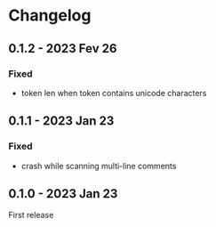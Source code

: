 # Changelog

## 0.1.2 - 2023 Fev 26
### Fixed
* token len when token contains unicode characters

## 0.1.1 - 2023 Jan 23
### Fixed
* crash while scanning multi-line comments

## 0.1.0 - 2023 Jan 23
First release